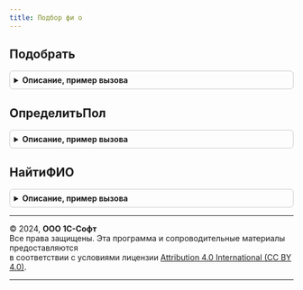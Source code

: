 ```yaml
---
title: Подбор фи о
---
```



## Подобрать
<details style="margin: 1em 0; padding: 0.5em; border: 1px solid #ccc; border-radius: 6px;">

<summary style="font-weight: bold; cursor: pointer;">Описание, пример вызова</summary>

```bsl

// Возвращает результат поиска по классификатору, пустой массив если данные не найдены.
//
// Параметры:
//  РежимПоиска - Строка - Режим поиска значения по классификатору, может принимать следующие значения:
//    "Фамилия", "Имя", "Отчество", "ФИО".
//  ДанныеФИО - Структура, Неопределено - описывает данные ФИО, по которым будет выполняться поиск.
//    В случае если значение параметра "Пол" пустое, будет использована для его определения по данным классификатора:
//    * Фамилия - Строка, Неопределено - описывает фамилию лица (ее часть когда РежимПоиска = "Фамилия").
//      Свойство может не передаваться.
//    * Имя - Строка, Неопределено - описывает имя лица (его часть когда РежимПоиска = "Имя").
//      Свойство может не передаваться.
//    * Отчество - Строка, Неопределено - описывает отчество лица (его часть когда РежимПоиска = "Отчество").
//      Свойство может не передаваться.
//    * Представление - Строка - описывает ФИО лица (в тех случаях когда РежимПоиска = "ФИО").
//      Свойство может не передаваться.
//  Пол - Число - задает значение пола для поиска значения в классификаторе, может принимать значения:
//    0 - не задан(будет определен по данным структуры ДанныеФИО), 1- мужской, 2 - женский, 3 - допустимы оба.
//  РазмерВыборки - Число - определяет размер выборки данных классификатора.
// Возвращаемое значение:
//   Массив из Строка - данные поиска по классификатору, отсортированные по популярности.
//
Функция Подобрать(РежимПоиска, ДанныеФИО = Неопределено, Пол = 0, РазмерВыборки = 10) Экспорт
```

Пример вызова
```bsl
Результат = ПодборФИО.Подобрать(РежимПоиска, ДанныеФИО, Пол, РазмерВыборки);
```
</details>

## ОпределитьПол
<details style="margin: 1em 0; padding: 0.5em; border: 1px solid #ccc; border-radius: 6px;">

<summary style="font-weight: bold; cursor: pointer;">Описание, пример вызова</summary>

```bsl

// Возвращает результат определения пола по данным классификатора.
//
// Параметры:
//  ДанныеФИО - Структура, Неопределено - описывает данные ФИО, по которым будет выполняться поиск.
//  Если передано свойство "Представление", поиск будет выполнятся по нему.
//    * Фамилия - Строка - описывает фамилию лица. Свойство может не передаваться.
//    * Имя - Строка - описывает имя лица. Свойство может не передаваться.
//    * Отчество - Строка - описывает отчество лица. Свойство может не передаваться.
//    * Представление - Строка - описывает ФИО лица. Свойство может не передаваться.
//  Возвращаемое значение:
//    Число - значение пола по данным классификатора, может принимать значения:
//      1- мужской, 2 - женский, 3 - допустимы оба.
//
Функция ОпределитьПол(ДанныеФИО) Экспорт
```

Пример вызова
```bsl
Результат = ПодборФИО.ОпределитьПол(ДанныеФИО) 
```
</details>

## НайтиФИО
<details style="margin: 1em 0; padding: 0.5em; border: 1px solid #ccc; border-radius: 6px;">

<summary style="font-weight: bold; cursor: pointer;">Описание, пример вызова</summary>

```bsl

// Выполняет поиск значений в классификатора по переданным частям ФИО.
//
// Параметры:
//  ЧастиФИО - Массив из Строка - данные для поиска в классификаторе.
//  ПолноеСовпадение - Булево - режим поиска. Если установлено Истина при поиске
//   будет проверяться равенство строки поиска с значением классификаторов,
//   если Ложь, для сравнения используется ПОДОБНО. Допускается указывать
//   параметры не точного поиска, например, Пет%.
//
//  Возвращаемое значение:
//    Структура - результат поиска:
//    * Фамилии - Массив из Структура - найденные фамилии:
//      ** Значение - Строка - найденное значение;
//      ** ПриоритетОтображения - Число - приоритет значения;
//      Свойство может не передаваться.
//    * Имена - Массив из Структура - найденные имена:
//      ** Значение - Строка - найденное значение;
//      ** ПриоритетОтображения - Число - приоритет значения;
//    * Отчества - Массив из Структура - найденные отчества:
//      ** Значение - Строка - найденное значение;
//
// Пример:
//	ЧастиФИО = Новый Массив;
//	ЧастиФИО.Добавить("Пет%");
//	Результат = ПодборФИО.НайтиФИО(ЧастиФИО, Ложь);
//
Функция НайтиФИО(ЧастиФИО, ПолноеСовпадение = Истина) Экспорт
```

Пример вызова
```bsl
Результат = ПодборФИО.НайтиФИО(ЧастиФИО, ПолноеСовпадение);
```
</details>

---

© 2024, **ООО 1С-Софт**  
Все права защищены. Эта программа и сопроводительные материалы предоставляются  
в соответствии с условиями лицензии [Attribution 4.0 International (CC BY 4.0)](https://creativecommons.org/licenses/by/4.0/legalcode).

---

